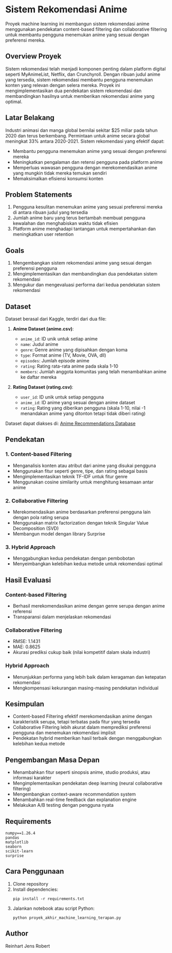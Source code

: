 # Sistem Rekomendasi Anime

Proyek machine learning ini membangun sistem rekomendasi anime menggunakan pendekatan content-based filtering dan collaborative filtering untuk membantu pengguna menemukan anime yang sesuai dengan preferensi mereka.

## Overview Proyek

Sistem rekomendasi telah menjadi komponen penting dalam platform digital seperti MyAnimeList, Netflix, dan Crunchyroll. Dengan ribuan judul anime yang tersedia, sistem rekomendasi membantu pengguna menemukan konten yang relevan dengan selera mereka. Proyek ini mengimplementasikan dua pendekatan sistem rekomendasi dan membandingkan hasilnya untuk memberikan rekomendasi anime yang optimal.

## Latar Belakang

Industri animasi dan manga global bernilai sekitar $25 miliar pada tahun 2020 dan terus berkembang. Permintaan untuk anime secara global meningkat 33% antara 2020-2021. Sistem rekomendasi yang efektif dapat:

- Membantu pengguna menemukan anime yang sesuai dengan preferensi mereka
- Meningkatkan pengalaman dan retensi pengguna pada platform anime
- Memperluas wawasan pengguna dengan merekomendasikan anime yang mungkin tidak mereka temukan sendiri
- Memaksimalkan efisiensi konsumsi konten

## Problem Statements

1. Pengguna kesulitan menemukan anime yang sesuai preferensi mereka di antara ribuan judul yang tersedia
2. Jumlah anime baru yang terus bertambah membuat pengguna kewalahan dan menghabiskan waktu tidak efisien
3. Platform anime menghadapi tantangan untuk mempertahankan dan meningkatkan user retention

## Goals

1. Mengembangkan sistem rekomendasi anime yang sesuai dengan preferensi pengguna
2. Mengimplementasikan dan membandingkan dua pendekatan sistem rekomendasi
3. Mengukur dan mengevaluasi performa dari kedua pendekatan sistem rekomendasi

## Dataset

Dataset berasal dari Kaggle, terdiri dari dua file:

1. **Anime Dataset (anime.csv)**:
   - `anime_id`: ID unik untuk setiap anime
   - `name`: Judul anime
   - `genre`: Genre anime yang dipisahkan dengan koma
   - `type`: Format anime (TV, Movie, OVA, dll)
   - `episodes`: Jumlah episode anime
   - `rating`: Rating rata-rata anime pada skala 1-10
   - `members`: Jumlah anggota komunitas yang telah menambahkan anime ke daftar mereka

2. **Rating Dataset (rating.csv)**:
   - `user_id`: ID unik untuk setiap pengguna
   - `anime_id`: ID anime yang sesuai dengan anime dataset
   - `rating`: Rating yang diberikan pengguna (skala 1-10, nilai -1 menandakan anime yang ditonton tetapi tidak diberi rating)

Dataset dapat diakses di: [Anime Recommendations Database](https://www.kaggle.com/datasets/CooperUnion/anime-recommendations-database)

## Pendekatan

### 1. Content-based Filtering

- Menganalisis konten atau atribut dari anime yang disukai pengguna
- Menggunakan fitur seperti genre, tipe, dan rating sebagai basis
- Mengimplementasikan teknik TF-IDF untuk fitur genre
- Menggunakan cosine similarity untuk menghitung kesamaan antar anime

### 2. Collaborative Filtering

- Merekomendasikan anime berdasarkan preferensi pengguna lain dengan pola rating serupa
- Menggunakan matrix factorization dengan teknik Singular Value Decomposition (SVD)
- Membangun model dengan library Surprise

### 3. Hybrid Approach

- Menggabungkan kedua pendekatan dengan pembobotan
- Menyeimbangkan kelebihan kedua metode untuk rekomendasi optimal

## Hasil Evaluasi

### Content-based Filtering

- Berhasil merekomendasikan anime dengan genre serupa dengan anime referensi
- Transparansi dalam menjelaskan rekomendasi

### Collaborative Filtering

- RMSE: 1.1431
- MAE: 0.8625
- Akurasi prediksi cukup baik (nilai kompetitif dalam skala industri)

### Hybrid Approach

- Menunjukkan performa yang lebih baik dalam keragaman dan ketepatan rekomendasi
- Mengkompensasi kekurangan masing-masing pendekatan individual

## Kesimpulan

- Content-based Filtering efektif merekomendasikan anime dengan karakteristik serupa, tetapi terbatas pada fitur yang tersedia
- Collaborative Filtering lebih akurat dalam memprediksi preferensi pengguna dan menemukan rekomendasi implisit
- Pendekatan hybrid memberikan hasil terbaik dengan menggabungkan kelebihan kedua metode

## Pengembangan Masa Depan

- Menambahkan fitur seperti sinopsis anime, studio produksi, atau informasi karakter
- Mengimplementasikan pendekatan deep learning (neural collaborative filtering)
- Mengembangkan context-aware recommendation system
- Menambahkan real-time feedback dan explanation engine
- Melakukan A/B testing dengan pengguna nyata

## Requirements

```
numpy==1.26.4
pandas
matplotlib
seaborn
scikit-learn
surprise
```

## Cara Penggunaan

1. Clone repository
2. Install dependencies:
   ```
   pip install -r requirements.txt
   ```
3. Jalankan notebook atau script Python:
   ```
   python proyek_akhir_machine_learning_terapan.py
   ```

## Author

Reinhart Jens Robert
